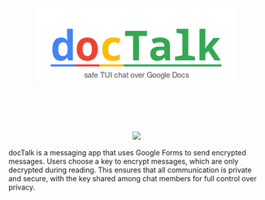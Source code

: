 <p align="center">
    <img src="media/logo.png">
</p>

<br>

<p align="center">
<img src="https://img.shields.io/badge/written in-Golang-29BEB0" alt=""/>
<img src="https://img.shields.io/badge/version-0.0.1-blue" alt=""/>
<img src="https://img.shields.io/badge/license-MIT-blue" alt=""/>
</p>
<br>

<div align="center">
    <img width=200px src="media/demo.gif">
</div>

docTalk is a messaging app that uses Google Forms to send encrypted messages. Users choose a key to encrypt messages, which are only decrypted during reading. This ensures that all communication is private and secure, with the key shared among chat members for full control over privacy.
